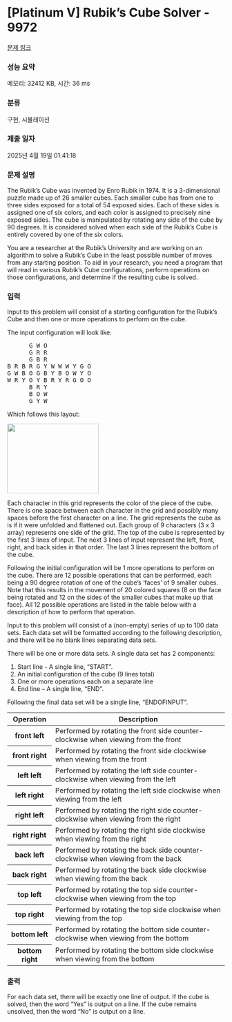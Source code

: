 # [Platinum V] Rubik’s Cube Solver - 9972 

[문제 링크](https://www.acmicpc.net/problem/9972) 

### 성능 요약

메모리: 32412 KB, 시간: 36 ms

### 분류

구현, 시뮬레이션

### 제출 일자

2025년 4월 19일 01:41:18

### 문제 설명

<p>The Rubik’s Cube was invented by Enro Rubik in 1974. It is a 3-dimensional puzzle made up of 26 smaller cubes. Each smaller cube has from one to three sides exposed for a total of 54 exposed sides. Each of these sides is assigned one of six colors, and each color is assigned to precisely nine exposed sides. The cube is manipulated by rotating any side of the cube by 90 degrees. It is considered solved when each side of the Rubik’s Cube is entirely covered by one of the six colors.</p>

<p>You are a researcher at the Rubik’s University and are working on an algorithm to solve a Rubik’s Cube in the least possible number of moves from any starting position. To aid in your research, you need a program that will read in various Rubik’s Cube configurations, perform operations on those configurations, and determine if the resulting cube is solved.</p>

### 입력 

 <p>Input to this problem will consist of a starting configuration for the Rubik’s Cube and then one or more operations to perform on the cube.</p>

<p>The input configuration will look like: </p>

<pre>      G W O
      G R R
      G B R
B R B R G Y W W W Y G O
G W B O G B Y B O W Y O
W R Y O Y B R Y R G O O
      B R Y
      B O W
      G Y W</pre>

<p>Which follows this layout:</p>

<p><img alt="" src="https://onlinejudgeimages.s3-ap-northeast-1.amazonaws.com/problem/9972/1.png" style="height:161px; width:212px"></p>

<p>Each character in this grid represents the color of the piece of the cube. There is one space between each character in the grid and possibly many spaces before the first character on a line. The grid represents the cube as is if it were unfolded and flattened out. Each group of 9 characters (3 x 3 array) represents one side of the grid. The top of the cube is represented by the first 3 lines of input. The next 3 lines of input represent the left, front, right, and back sides in that order. The last 3 lines represent the bottom of the cube.</p>

<p>Following the initial configuration will be 1 more operations to perform on the cube. There are 12 possible operations that can be performed, each being a 90 degree rotation of one of the cube’s ‘faces’ of 9 smaller cubes. Note that this results in the movement of 20 colored squares (8 on the face being rotated and 12 on the sides of the smaller cubes that make up that face). All 12 possible operations are listed in the table below with a description of how to perform that operation.</p>

<p>Input to this problem will consist of a (non-empty) series of up to 100 data sets. Each data set will be formatted according to the following description, and there will be no blank lines separating data sets.</p>

<p>There will be one or more data sets. A single data set has 2 components:</p>

<ol>
	<li>Start line - A single line, “START”.</li>
	<li>An initial configuration of the cube (9 lines total)</li>
	<li>One or more operations each on a separate line</li>
	<li>End line – A single line, “END”.</li>
</ol>

<p>Following the final data set will be a single line, “ENDOFINPUT”.</p>

<table class="table table-bordered">
	<thead>
		<tr>
			<th>Operation</th>
			<th>Description</th>
		</tr>
	</thead>
	<tbody>
		<tr>
			<th>front left</th>
			<td>Performed by rotating the front side counter-clockwise when viewing from the front</td>
		</tr>
		<tr>
			<th>front right</th>
			<td>Performed by rotating the front side clockwise when viewing from the front</td>
		</tr>
		<tr>
			<th>left left</th>
			<td>Performed by rotating the left side counter-clockwise when viewing from the left</td>
		</tr>
		<tr>
			<th>left right</th>
			<td>Performed by rotating the left side clockwise when viewing from the left</td>
		</tr>
		<tr>
			<th>right left</th>
			<td>Performed by rotating the right side counter-clockwise when viewing from the right</td>
		</tr>
		<tr>
			<th>right right</th>
			<td>Performed by rotating the right side clockwise when viewing from the right</td>
		</tr>
		<tr>
			<th>back left</th>
			<td>Performed by rotating the back side counter-clockwise when viewing from the back</td>
		</tr>
		<tr>
			<th>back right</th>
			<td>Performed by rotating the back side clockwise when viewing from the back</td>
		</tr>
		<tr>
			<th>top left</th>
			<td>Performed by rotating the top side counter-clockwise when viewing from the top</td>
		</tr>
		<tr>
			<th>top right</th>
			<td>Performed by rotating the top side clockwise when viewing from the top</td>
		</tr>
		<tr>
			<th>bottom left</th>
			<td>Performed by rotating the bottom side counter-clockwise when viewing from the bottom</td>
		</tr>
		<tr>
			<th>bottom right</th>
			<td>Performed by rotating the bottom side clockwise when viewing from the bottom</td>
		</tr>
	</tbody>
</table>

### 출력 

 <p>For each data set, there will be exactly one line of output. If the cube is solved, then the word “Yes” is output on a line. If the cube remains unsolved, then the word “No” is output on a line.</p>

